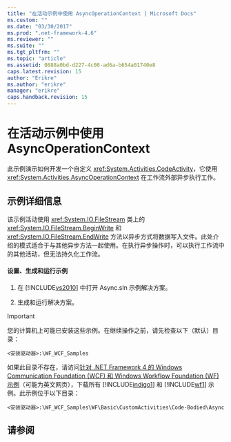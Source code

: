 ```yaml
---
title: "在活动示例中使用 AsyncOperationContext | Microsoft Docs"
ms.custom: ""
ms.date: "03/30/2017"
ms.prod: ".net-framework-4.6"
ms.reviewer: ""
ms.suite: ""
ms.tgt_pltfrm: ""
ms.topic: "article"
ms.assetid: 0888a0bd-d227-4c00-ad6a-b654a01740e8
caps.latest.revision: 15
author: "Erikre"
ms.author: "erikre"
manager: "erikre"
caps.handback.revision: 15
---
```

# 在活动示例中使用 AsyncOperationContext
此示例演示如何开发一个自定义 <xref:System.Activities.CodeActivity>，它使用 <xref:System.Activities.AsyncOperationContext> 在工作流外部异步执行工作。  
  
## 示例详细信息  
 该示例活动使用 <xref:System.IO.FileStream> 类上的 <xref:System.IO.FileStream.BeginWrite> 和 <xref:System.IO.FileStream.EndWrite> 方法以异步方式将数据写入文件。此处介绍的模式适合于与其他异步方法一起使用。在执行异步操作时，可以执行工作流中的其他活动，但无法持久化工作流。  
  
#### 设置、生成和运行示例  
  
1.  在 [!INCLUDE[vs2010](../../../../includes/vs2010-md.md)] 中打开 Async.sln 示例解决方案。  
  
2.  生成和运行解决方案。  
  
> [!IMPORTANT]
>  您的计算机上可能已安装这些示例。在继续操作之前，请先检查以下（默认）目录：  
>   
>  `<安装驱动器>:\WF_WCF_Samples`  
>   
>  如果此目录不存在，请访问[针对 .NET Framework 4 的 Windows Communication Foundation \(WCF\) 和 Windows Workflow Foundation \(WF\) 示例](http://go.microsoft.com/fwlink/?LinkId=150780)（可能为英文网页），下载所有 [!INCLUDE[indigo1](../../../../includes/indigo1-md.md)] 和 [!INCLUDE[wf1](../../../../includes/wf1-md.md)] 示例。此示例位于以下目录：  
>   
>  `<安装驱动器>:\WF_WCF_Samples\WF\Basic\CustomActivities\Code-Bodied\Async`  
  
## 请参阅